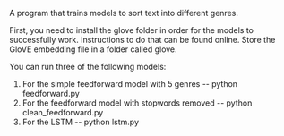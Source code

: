 A program that trains models to sort text into different genres.

First, you need to install the glove folder in order for the models to successfully work.  Instructions to do that can be found online.
Store the GloVE embedding file in a folder called glove.

You can run three of the following models:
1) For the simple feedforward model with 5 genres -- python feedforward.py
2) For the feedforward model with stopwords removed -- python clean_feedforward.py
3) For the LSTM -- python lstm.py
